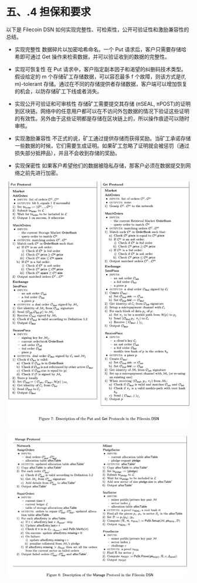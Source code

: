 # 五、.4 担保和要求

以下是 Filecoin DSN 如何实现完整性、可检索性，公开可验证性和激励兼容性的总结。

*   实现完整性 数据碎片以加密哈希命名。一个 Put 请求后，客户只需要存储哈希即可通过 Get 操作来检索数据，并可以验证收到的数据的完整性。

*   实现可恢复性 在 Put 请求中，客户指定副本因子和渴望的纠删码技术类型。假设给定的 m 个存储矿工存储数据，可以容忍最多 f 个故障，则该方式是(f, m)-tolerant 存储。通过在不同的存储提供者存储数据，客户端可以增加恢复的机会，以防存储矿工下线或者消失。

*   实现公开可验证和可审核性 存储矿工需要提交其存储 (πSEAL, πPOST)的证明到区块链。网络中的任意用户都可以在不访问外包数据的情况下验证这些证明的有效性。另外由于这些证明都是存储在区块链上的，所以操作痕迹可以随时审核。

*   实现激励兼容性 不正式的说，矿工通过提供存储而获得奖励。当矿工承诺存储一些数据的时候，它们需要生成证明。如果矿工忽略了证明就会被惩罚（通过损失部分抵押品），并且不会收到存储的奖励。

*   实现保密性 如果客户希望他们的数据被隐私存储，那客户必须在数据提交到网络之前先进行加密。

![](img/0a0e470d265fb6c3ca5786c3c08eb213.jpg)

![](img/f0af4c28814ffe65d5adae5c0660b091.jpg)